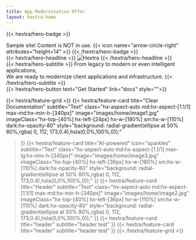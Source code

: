```yaml
---
title: App Modernization Offer
layout: hextra-home
---
```


{{< hextra/hero-badge >}}
  <div class="hx-w-2 hx-h-2 hx-rounded-full hx-bg-primary-400"></div>
  <span>Sample site! Content is NOT in use.</span>
  {{< icon name="arrow-circle-right" attributes="height=14" >}}
{{< /hextra/hero-badge >}}

<div class="hx-mt-6 hx-mb-6">
{{< hextra/hero-headline >}}
  <img src="images/amh-banner-light-banner.png" alt="Hextra" class="hx-w-[1.5em] hx-h-[1.5em] hx-ml-2 hx-mb-1" />
{{< /hextra/hero-headline >}}
  
</div>

<div class="hx-mb-12">
{{< hextra/hero-subtitle >}}
  From legacy to modern or even intelligent applications,&nbsp;<br class="sm:hx-block hx-hidden" />
  We are ready to modernize client applications and infrastructure.
{{< /hextra/hero-subtitle >}}
</div>

<div class="hx-mb-6">
{{< hextra/hero-button text="Get Started" link="docs" style="">}}
</div>

<div class="hx-mt-6"></div>

{{< hextra/feature-grid >}}
  {{< hextra/feature-card
    title="Clear Documentation"
    subtitle="Text"
    class="hx-aspect-auto md:hx-aspect-[1.1/1] max-md:hx-min-h-[340px]"
    image="images/home/image1.jpg"
    imageClass="hx-top-[40%] hx-left-[24px] hx-w-[180%] sm:hx-w-[110%] dark:hx-opacity-80"
    style="background: radial-gradient(ellipse at 50% 80%,rgba(	0, 112, 173,0.4),hsla(0,0%,100%,0));"
  >}}
  {{< hextra/feature-card
    title="AI-powered"
    icon="sparkles"
    subtitle="Text"
    class="hx-aspect-auto md:hx-aspect-[1.1/1] max-lg:hx-min-h-[340px]"
    image="images/home/image3.jpg"
    imageClass="hx-top-[40%] hx-left-[36px] hx-w-[180%] sm:hx-w-[110%] dark:hx-opacity-80"
    style="background: radial-gradient(ellipse at 50% 80%,rgba(	0, 112, 173,0.4),hsla(0,0%,100%,0));"
  >}}
  {{< hextra/feature-card
    title="Header"
    subtitle="Text"
    class="hx-aspect-auto md:hx-aspect-[1.1/1] max-md:hx-min-h-[340px]"
    image="images/home/image2.jpg"
    imageClass="hx-top-[40%] hx-left-[36px] hx-w-[110%] sm:hx-w-[110%] dark:hx-opacity-80"
    style="background: radial-gradient(ellipse at 50% 80%,rgba(	0, 112, 173,0.4),hsla(0,0%,100%,0));"
  >}}
  {{< hextra/feature-card
    title="header"
    subtitle="header test"
  >}}
  {{< hextra/feature-card
    title="header"
    subtitle="header test"
  >}}
{{< /hextra/feature-grid >}}
